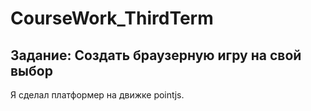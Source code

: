 # CourseWork_ThirdTerm  
## Задание:  Создать браузерную игру на свой выбор   
Я сделал платформер на движке pointjs.
